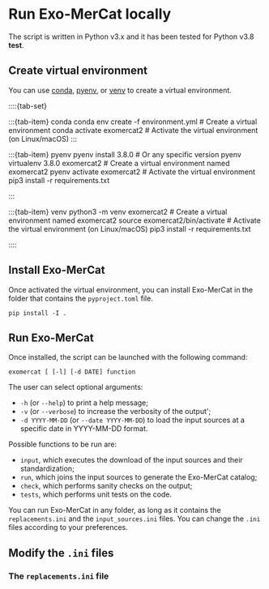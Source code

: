 # Run Exo-MerCat locally

The script is written in Python v3.x and it has been tested for Python v3.8 **test**.

## Create virtual environment

You can use [conda](https://conda.io/projects/conda/en/latest/user-guide/getting-started.html), [pyenv](https://github.com/pyenv/pyenv), or [venv](https://docs.python.org/3/library/venv.html) to create a virtual environment.


::::{tab-set}

:::{tab-item} conda
    conda env create -f environment.yml #  Create a virtual environment
    conda activate exomercat2 # Activate the virtual environment (on Linux/macOS)
:::

:::{tab-item} pyenv
    pyenv install 3.8.0  # Or any specific version
    pyenv virtualenv 3.8.0 exomercat2  # Create a virtual environment named exomercat2
    pyenv activate exomercat2  # Activate the virtual environment
    pip3 install -r requirements.txt


:::

:::{tab-item} venv
    python3 -m venv exomercat2  # Create a virtual environment named exomercat2
    source exomercat2/bin/activate  # Activate the virtual environment (on Linux/macOS)
    pip3 install -r requirements.txt


::::

## Install Exo-MerCat

Once activated the virtual environment, you can install Exo-MerCat in the folder that contains the `pyproject.toml` file.

```{code}
pip install -I .
```

## Run Exo-MerCat


 Once installed, the script can be launched with the following command:

```{code}
exomercat [ [-l] [-d DATE] function
```

The user can select optional arguments: 

- `-h` (or `--help`) to print a help message; 
- `-v` (or `--verbose`) to increase the verbosity of the output';
- `-d YYYY-MM-DD` (or `--date YYYY-MM-DD`) to load the input sources at a specific date in YYYY-MM-DD format.

Possible functions to be run are: 
- `input`, which executes the download of the input sources and their standardization; 
- `run`, which joins the input sources to generate the Exo-MerCat catalog; 
- `check`, which performs sanity checks on the output; 
- `tests`, which performs unit tests on the code.


You can run Exo-MerCat in any folder, as long as it contains the `replacements.ini` and the `input_sources.ini` files. You can change the `.ini` files according to your preferences.

## Modify the `.ini` files

### The `replacements.ini` file


